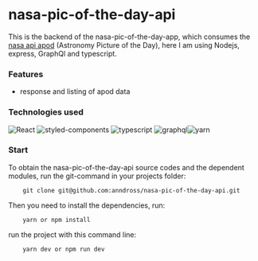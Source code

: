 # nasa-pic-of-the-day-api

This is the backend of the nasa-pic-of-the-day-app, which consumes the [nasa api apod](https://api.nasa.gov/) (Astronomy Picture of the Day), here I am using Nodejs, express, GraphQl and typescript.

### Features

- response and listing of apod data

### Technologies used

![React](https://img.shields.io/badge/Node.js-339933?style=for-the-badge&logo=nodedotjs&logoColor=white)
![styled-components](https://img.shields.io/badge/Express.js-000000?style=for-the-badge&logo=express&logoColor=white)
![typescript](https://img.shields.io/badge/TypeScript-007ACC?style=for-the-badge&logo=typescript&logoColor=white)
![graphql](https://img.shields.io/badge/GraphQl-E10098?style=for-the-badge&logo=graphql&logoColor=white)![yarn](https://img.shields.io/badge/Yarn-2C8EBB?style=for-the-badge&logo=yarn&logoColor=white)

### Start

To obtain the nasa-pic-of-the-day-api source codes and the dependent modules, run the git-command in your projects folder:

```
    git clone git@github.com:anndross/nasa-pic-of-the-day-api.git
```

Then you need to install the dependencies, run:

```
    yarn or npm install
```

run the project with this command line:

```
    yarn dev or npm run dev
```
